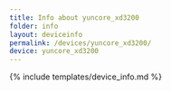 ```yaml
---
title: Info about yuncore_xd3200
folder: info
layout: deviceinfo
permalink: /devices/yuncore_xd3200/
device: yuncore_xd3200
---
```

{% include templates/device_info.md %}

